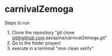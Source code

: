 # carnivalZemoga

Steps to run

1. Clone the repository "git clone git@github.com:aaospina/carnivalZemoga.git"
2. Go to the folder proyect
3. execute in a terminal "mvn clean verify"
